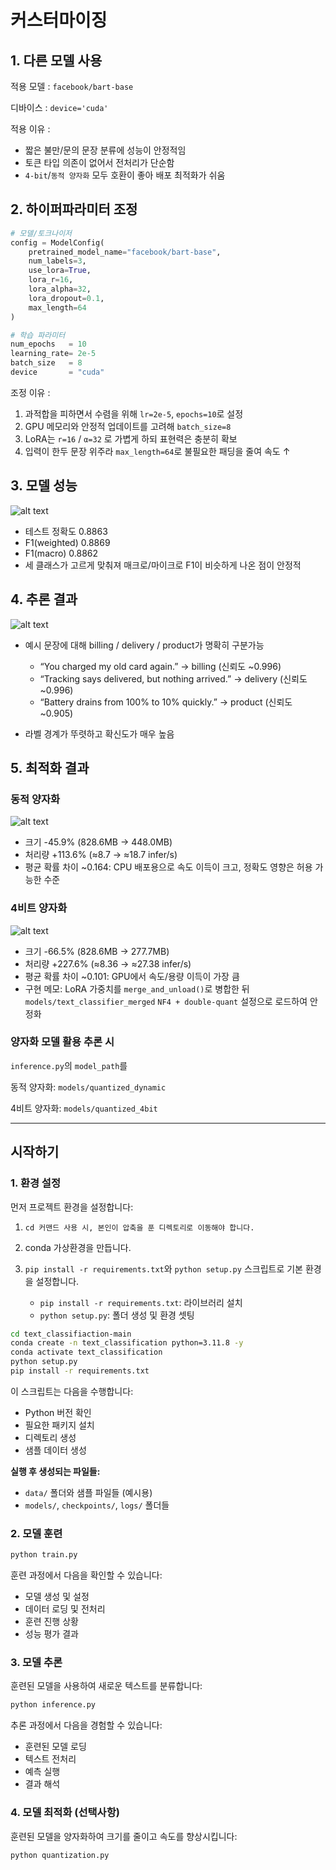 # 커스터마이징
## 1. 다른 모델 사용
적용 모델 : `facebook/bart-base`
<br>

디바이스  : `device='cuda'`
<br>

적용 이유 :
- 짧은 불만/문의 문장 분류에 성능이 안정적임
- 토큰 타입 의존이 없어서 전처리가 단순함
- `4-bit`/`동적 양자화` 모두 호환이 좋아 배포 최적화가 쉬움

## 2. 하이퍼파라미터 조정
```py
# 모델/토크나이저
config = ModelConfig(
    pretrained_model_name="facebook/bart-base",
    num_labels=3,
    use_lora=True,
    lora_r=16,
    lora_alpha=32,
    lora_dropout=0.1,
    max_length=64
)

# 학습 파라미터
num_epochs   = 10
learning_rate= 2e-5
batch_size   = 8
device       = "cuda"
```
조정 이유 : 
1. 과적합을 피하면서 수렴을 위해 `lr=2e-5`, `epochs=10`로 설정
2. GPU 메모리와 안정적 업데이트를 고려해 `batch_size=8`
3. LoRA는 `r=16` / `α=32` 로 가볍게 하되 표현력은 충분히 확보
4. 입력이 한두 문장 위주라 `max_length=64`로 불필요한 패딩을 줄여 속도 ↑

## 3. 모델 성능
![alt text](/text_classification-main/f1_score.png)
- 테스트 정확도 0.8863 
- F1(weighted) 0.8869 
- F1(macro) 0.8862
- 세 클래스가 고르게 맞춰져 매크로/마이크로 F1이 비슷하게 나온 점이 안정적

## 4. 추론 결과
![alt text](/text_classification-main/inference.png)
- 예시 문장에 대해 billing / delivery / product가 명확히 구분가능
  - “You charged my old card again.” → billing (신뢰도 ~0.996)
  - “Tracking says delivered, but nothing arrived.” → delivery (신뢰도 ~0.996)
  - “Battery drains from 100% to 10% quickly.” → product (신뢰도 ~0.905)

- 라벨 경계가 뚜렷하고 확신도가 매우 높음

## 5. 최적화 결과
### 동적 양자화
![alt text](/text_classification-main/quantized_dynamic.png)
- 크기 -45.9% (828.6MB → 448.0MB)
- 처리량 +113.6% (≈8.7 → ≈18.7 infer/s)
- 평균 확률 차이 ~0.164: CPU 배포용으로 속도 이득이 크고, 정확도 영향은 허용 가능한 수준

### 4비트 양자화
![alt text](/text_classification-main/quantized_4bit.png)
- 크기 -66.5% (828.6MB → 277.7MB)
- 처리량 +227.6% (≈8.36 → ≈27.38 infer/s)
- 평균 확률 차이 ~0.101: GPU에서 속도/용량 이득이 가장 큼
- 구현 메모: LoRA 가중치를 `merge_and_unload()`로 병합한 뒤`models/text_classifier_merged` `NF4 + double-quant` 설정으로 로드하여 안정화

### 양자화 모델 활용 추론 시
`inference.py`의 `model_path`를

동적 양자화: `models/quantized_dynamic`
<br>

4비트 양자화: `models/quantized_4bit`

---

## 시작하기

### 1. 환경 설정

먼저 프로젝트 환경을 설정합니다:
1. `cd 커맨드 사용 시, 본인이 압축을 푼 디렉토리로 이동해야 합니다.`

2. conda 가상환경을 만듭니다.

3. `pip install -r requirements.txt`와 `python setup.py` 스크립트로 기본 환경을 설정합니다.
    - `pip install -r requirements.txt`: 라이브러리 설치
    - `python setup.py`: 폴더 생성 및 환경 셋팅
```bash
cd text_classifiaction-main
conda create -n text_classification python=3.11.8 -y
conda activate text_classification
python setup.py
pip install -r requirements.txt
```

이 스크립트는 다음을 수행합니다:
- Python 버전 확인
- 필요한 패키지 설치
- 디렉토리 생성
- 샘플 데이터 생성

**실행 후 생성되는 파일들:**
- `data/` 폴더와 샘플 파일들 (예시용)
- `models/`, `checkpoints/`, `logs/` 폴더들

### 2. 모델 훈련

```bash
python train.py
```

훈련 과정에서 다음을 확인할 수 있습니다:
- 모델 생성 및 설정
- 데이터 로딩 및 전처리
- 훈련 진행 상황
- 성능 평가 결과

### 3. 모델 추론

훈련된 모델을 사용하여 새로운 텍스트를 분류합니다:

```bash
python inference.py
```

추론 과정에서 다음을 경험할 수 있습니다:
- 훈련된 모델 로딩
- 텍스트 전처리
- 예측 실행
- 결과 해석

### 4. 모델 최적화 (선택사항)

훈련된 모델을 양자화하여 크기를 줄이고 속도를 향상시킵니다:

```bash
python quantization.py
```

